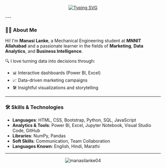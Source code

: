 <p align="center">
  <a href="https://github.com/manasilanke04">
    <img src="https://readme-typing-svg.demolab.com?font=IBM+Plex+Mono&duration=2500&pause=800&color=4E71FF&background=000000&width=800&lines=Hi%2C+I'm+Manasi+Lanke;Aspiring+Business+Analyst+%7C+Data+Enthusiast;Power+BI+%7C+Excel+%7C+Python+%7C+SQL;Welcome+to+my+GitHub+Profile!" alt="Typing SVG" />
  </a>
</p>
---

### 👩‍💻 About Me

Hi! I'm **Manasi Lanke**, a Mechanical Engineering student at **MNNIT Allahabad** and a passionate learner in the fields of **Marketing**, **Data Analytics**, and **Business Intelligence**.

🔍 I love turning data into decisions through:
- 📊 Interactive dashboards (Power BI, Excel)
- 📈 Data-driven marketing campaigns
- 🛠️ Insightful visualizations and storytelling

---

### 🛠️ Skills & Technologies

- **Languages**: HTML, CSS, Bootstrap, Python, SQL, JavaScript  
- **Analytics & Tools**: Power BI, Excel, Jupyter Notebook, Visual Studio Code, GitHub  
- **Libraries**: NumPy, Pandas  
- **Soft Skills**: Communication, Team Collaboration  
- **Languages Known**: English, Hindi, Marathi



---


<p align="center">
  <img src="https://komarev.com/ghpvc/?username=manasilanke04&label=Profile%20views&color=brightgreen&style=flat" alt="manasilanke04" />
</p>
